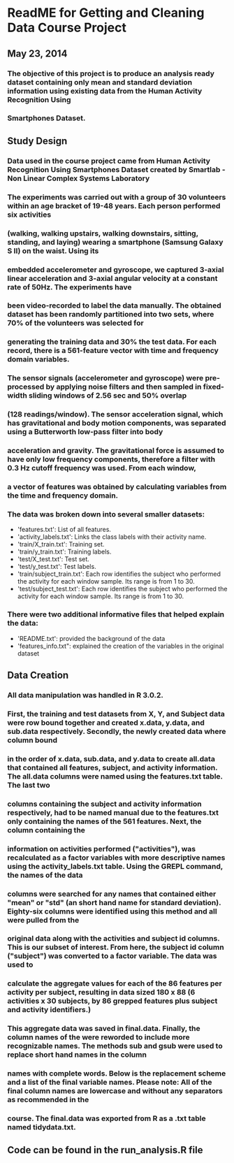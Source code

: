 # ReadME for Getting and Cleaning Data Course Project
## May 23, 2014

### The objective of this project is to produce an analysis ready dataset containing only mean and standard deviation information using existing data from the Human Activity Recognition Using 
### Smartphones Dataset. 

## Study Design

### Data used in the course project came from Human Activity Recognition Using Smartphones Dataset created by Smartlab - Non Linear Complex Systems Laboratory
### The experiments was carried out with a group of 30 volunteers within an age bracket of 19-48 years. Each person performed six activities 
### (walking, walking upstairs, walking downstairs, sitting, standing, and laying) wearing a smartphone (Samsung Galaxy S II) on the waist. Using its 
### embedded accelerometer and gyroscope, we captured 3-axial linear acceleration and 3-axial angular velocity at a constant rate of 50Hz. The experiments have 
### been video-recorded to label the data manually. The obtained dataset has been randomly partitioned into two sets, where 70% of the volunteers was selected for 
### generating the training data and 30% the test data. For each record, there is a 561-feature vector with time and frequency domain variables. 

### The sensor signals (accelerometer and gyroscope) were pre-processed by applying noise filters and then sampled in fixed-width sliding windows of 2.56 sec and 50% overlap 
### (128 readings/window). The sensor acceleration signal, which has gravitational and body motion components, was separated using a Butterworth low-pass filter into body 
### acceleration and gravity. The gravitational force is assumed to have only low frequency components, therefore a filter with 0.3 Hz cutoff frequency was used. From each window, 
### a vector of features was obtained by calculating variables from the time and frequency domain.  

### The data was broken down into several smaller datasets:

* 'features.txt': List of all features.
* 'activity_labels.txt': Links the class labels with their activity name.
* 'train/X_train.txt': Training set.
* 'train/y_train.txt': Training labels.
* 'test/X_test.txt': Test set.
* 'test/y_test.txt': Test labels.
* 'train/subject_train.txt': Each row identifies the subject who performed the activity for each window sample. Its range is from 1 to 30. 
* 'test/subject_test.txt': Each row identifies the subject who performed the activity for each window sample. Its range is from 1 to 30. 

### There were two additional informative files that helped explain the data:

* 'README.txt': provided the background of the data
* 'features_info.txt": explained the creation of the variables in the original dataset

## Data Creation

### All data manipulation was handled in R 3.0.2. 

### First, the training and test datasets from X, Y, and Subject data were row bound together and created x.data, y.data, and sub.data respectively. Secondly, the newly created data where column bound
### in the order of x.data, sub.data, and y.data to create all.data that contained all features, subject, and activity information. The all.data columns were named using the features.txt table. The last two
### columns containing the subject and activity information respectively, had to be named manual due to the features.txt only containing the names of the 561 features. Next, the column containing the 
### information on activities performed ("activities"), was recalculated as a factor variables with more descriptive names using the activity_labels.txt table. Using the GREPL command, the names of the data
### columns were searched for any names that contained either "mean" or "std" (an short hand name for standard deviation). Eighty-six columns were identified using this method and all were pulled from the 
### original data along with the activities and subject id columns. This is our subset of interest. From here, the subject id column ("subject") was converted to a factor variable. The data was used to 
### calculate the aggregate values for each of the 86 features per activity per subject, resulting in data sized 180 x 88 (6 activities x 30 subjects, by 86 grepped features plus subject and activity identifiers.)
### This aggregate data was saved in final.data. Finally, the column names of the were reworded to include more recognizable names. The methods sub and gsub were used to replace short hand names in the column
### names with complete words. Below is the replacement scheme and a list of the final variable names. Please note: All of the final column names are lowercase and without any separators as recommended in the
### course. The final.data was exported from R as a .txt table named tidydata.txt.

## Code can be found in the run_analysis.R file

